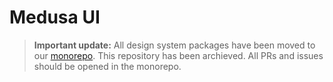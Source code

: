 # Medusa UI

> **Important update:** All design system packages have been moved to our [monorepo](https://github.com/medusajs/medusa/tree/develop/packages/design-system). This repository has been archieved. All PRs and issues should be opened in the monorepo.
